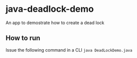 # java-deadlock-demo

An app to demostrate how to create a dead lock

## How to run
Issue the following command in a CLI
```java DeadLockDemo.java```
